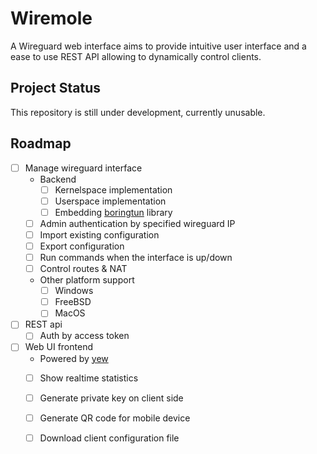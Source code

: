 # Wiremole
A Wireguard web interface aims to provide intuitive user interface and a ease to use REST API allowing to dynamically control clients.

## Project Status
This repository is still under development, currently unusable.

## Roadmap
- [ ] Manage wireguard interface
    - Backend
        - [ ] Kernelspace implementation
        - [ ] Userspace implementation
        - [ ] Embedding [boringtun](https://github.com/cloudflare/boringtun) library
    - [ ] Admin authentication by specified wireguard IP
    - [ ] Import existing configuration
    - [ ] Export configuration
    - [ ] Run commands when the interface is up/down
    - [ ] Control routes & NAT
    - Other platform support
        - [ ] Windows
        - [ ] FreeBSD
        - [ ] MacOS
- [ ] REST api
    - [ ] Auth by access token
- [ ] Web UI frontend
    - Powered by [yew](https://github.com/yewstack/yew)
    - [ ] Show realtime statistics
    - [ ] Generate private key on client side
    - [ ] Generate QR code for mobile device
    - [ ] Download client configuration file

